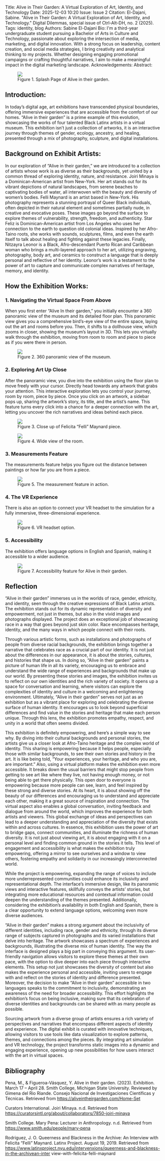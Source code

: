 Title: Alive in Their Garden: A Virtual Exploration of Art, Identity, and Technology
Date: 2025-12-03 10:20
Issue: Issue 2
Citation: El-Dajani, Sabine. "Alive in Their Garden: A Virtual Exploration of Art, Identity, and Technology." Digital Dilemmas, special issue of Ctrl-Alt-DH, no. 2 (2025).
Tags: identity, blog
Authors: Sabine El-Dajani
Bio: I'm a third-year undergraduate student pursuing a Bachelor of Arts in Culture and Technology, passionate about exploring the intersection of media, marketing, and digital innovation. With a strong focus on leadership, content creation, and social media strategies, I bring creativity and analytical thinking to my projects. Whether designing engaging promotional campaigns or crafting thoughtful narratives, I aim to make a meaningful impact in the digital marketing landscape.
Acknowledgements:
Abstract:

<figure class="art-image">
<img src="{static}/images/issue2-images/2-10-fig1.webp">
<figcaption>Figure 1. Splash Page of Alive in their garden.</figcaption>
</figure>

## Introduction:

In today’s digital age, art exhibitions have transcended physical boundaries, offering immersive experiences that are accessible from the comfort of our homes. “Alive in their garden” is a prime example of this evolution, showcasing the works of four talented Black Latinx artists in a virtual museum. This exhibition isn’t just a collection of artworks, it is an interactive journey through themes of gender, ecology, ancestry, and healing, presented through a mix of photography, sculpture, and digital installations.

## Background on Exhibit Artists:

In our exploration of “Alive in their garden,” we are introduced to a collection of artists whose work is as diverse as their backgrounds, yet united by a common thread of exploring identity, nature, and resistance. Joiri Minaya is a Dominican-American artist from New-York. Her art stands out for its vibrant depictions of natural landscapes, from serene beaches to captivating bodies of water, all interwoven with the beauty and diversity of women’s bodies. Felli Maynard is an artist based in New-York. His photography represents a stunning portrayal of Queer Black individuals, often depicted in their natural element and sometimes partially nude, in creative and evocative poses. These images go beyond the surface to explore themes of vulnerability, strength, freedom, and authenticity. Star Feliz is Dominican-American artist from Los Angeles who uses her connection to the earth to question old colonial ideas. Inspired by her Afro-Taino roots, she works with sounds, sculptures, films, and even the earth itself to talk about healing and fighting against these legacies. Finally, Nitzayra Leonor is a Black, Afro-descendant Puerto Rican and Caribbean woman who brings a multi-layered approach to her art, utilizing engraving, photography, body art, and ceramics to construct a language that is deeply personal and reflective of her identity. Leonor’s work is a testament to the power of art to capture and communicate complex narratives of heritage, memory, and identity.

## How the Exhibition Works:

### 1. Navigating the Virtual Space From Above

When you first enter “Alive In their garden,” you initially encounter a 360 panoramic view of the museum and its detailed floor plan. This panoramic view gives you a comprehensive bird’s-eye view of the entire space, laying out the art and rooms before you. Then, it shifts to a dollhouse view, which zooms in closer, showing the museum’s layout in 3D. This lets you virtually walk through the exhibition, moving from room to room and piece to piece as if you were there in person.


<figure class="art-image">
<img src="{static}/images/issue2-images/2-10-fig2.webp">
<figcaption> Figure 2. 360 panoramic view of the museum. </figcaption>
</figure>

### 2. Exploring Art Up Close

After the panoramic view, you dive into the exhibition using the floor plan to move freely with your cursor. Directly head towards any artwork that grabs your attention. This interactive exploration lets you control your journey, room by room, piece by piece. Once you click on an artwork, a sidebar pops up, sharing the artwork’s story, its title, and the artist’s name. This feature turns every click into a chance for a deeper connection with the art, letting you uncover the rich narratives and ideas behind each piece.

<figure class="art-image">
<img src="{static}/images/issue2-images/2-10-fig3.webp">
<figcaption>Figure 3. Close up of Felicita “Felli” Maynard piece. </figcaption>
</figure>

<figure class="art-image">
<img src="{static}/images/issue2-images/2-10-fig4.webp">
<figcaption>Figure 4. Wide view of the room.</figcaption>
</figure>

### 3. Measurements Feature

The measurements feature helps you figure out the distance between paintings or how far you are from a piece.

<figure class="art-image">
<img src="{static}/images/issue2-images/2-10-fig5.webp">
<figcaption>Figure 5. The measurement feature in action.</figcaption>
</figure>

### 4. The VR Experience

There is also an option to connect your VR headset to the simulation for a fully immersive, three-dimensional experience.

<figure class="art-image">
<img src="{static}/images/issue2-images/2-10-fig6.webp">
<figcaption>Figure 6. VR headset option.</figcaption>
</figure>

### 5. Accessibility

The exhibition offers language options in English and Spanish, making it accessible to a wider audience.

<figure class="art-image">
<img src="{static}/images/issue2-images/2-10-fig7.webp">
<figcaption>Figure 7. Accessibility feature for Alive in their garden.</figcaption>
</figure>


## Reflection

“Alive in their garden” immerses us in the worlds of race, gender, ethnicity, and identity, seen through the creative expressions of Black Latinx artists. The exhibition stands out for its dynamic representation of diversity and empowerment, not just in themes, but also in the vivid images and photographs displayed. The project does an exceptional job of showcasing race in a way that goes beyond just skin color. Race encompasses heritage, identity, and the many ways in which people connect with their roots.

Through various artistic forms, such as installations and photographs of people from diverse racial backgrounds, the exhibition brings together a narrative that celebrates race as a crucial part of our identity. It is not just about the differences in our appearance, it is about the stories, cultures, and histories that shape us. In doing so, “Alive in their garden” paints a picture of human life in all its variety, encouraging us to embrace and understand the wide range of experiences and backgrounds that make up our world. By presenting these stories and images, the exhibition invites us to reflect on our own identities and the rich variety of society. It opens up a space for conversation and learning, where visitors can explore the complexities of identity and culture in a welcoming and enlightening environment. Ultimately, “Alive in their garden” serves not just as an exhibition but as a vibrant place for exploring and celebrating the diverse surface of human identity. It encourages us to look beyond superficial differences and find value in the stories and heritage that make each person unique. Through this lens, the exhibition promotes empathy, respect, and unity in a world that often seems divided.

This exhibition is definitely empowering, and here’s a simple way to see why. By diving into their cultural backgrounds and personal stories, the artists give us a closer look at Afro-Taino heritage and the complex world of identity. This sharing is empowering because it helps people, especially those with similar backgrounds, to see their own stories and history in the art. It is like being told, “Your experiences, your heritage, and who you are, are important.” Also, using a virtual platform makes the exhibition even more accessible. It breaks down the usual barriers that might stop people from getting to see art like where they live, not having enough money, or not being able to get there physically. This open door to everyone is empowering because more people can see, learn, and feel inspired by these strong and diverse stories. At its heart, it is about showing off the beauty of our differences and encouraging us to understand and appreciate each other, making it a great source of inspiration and connection. The virtual aspect also enables a global conversation, inviting feedback and dialogue from around the world, which improves the experience for both artists and viewers. This global exchange of ideas and perspectives can lead to a deeper understanding and appreciation of the diversity that exists within and across cultures. In essence, this exhibition uses the power of art to bridge gaps, connect communities, and illuminate the richness of human diversity. It is not just about viewing art, it is about engaging with it on a personal level and finding common ground in the stories it tells. This level of engagement and accessibility is what makes the exhibition truly empowering, offering a mirror to see ourselves and a window to view others, fostering empathy and solidarity in our increasingly interconnected world.

While the project is empowering, expanding the range of voices to include more underrepresented communities could enhance its inclusivity and representational depth. The interface’s immersive design, like its panoramic views and interactive features, skillfully conveys the artists’ stories, but integrating more educational resources and contextual information could deepen the understanding of the themes presented. Additionally, considering the exhibition’s availability in both English and Spanish, there is a clear opportunity to extend language options, welcoming even more diverse audiences.

“Alive in their garden” makes a strong argument about the inclusivity of different identities, including race, gender and ethnicity, through its diverse range of subjects captured in photographs and its varied installations that delve into heritage. The artwork showcases a spectrum of experiences and backgrounds, illustrating the diverse mix of human identity. The way the interface is designed plays a big part in conveying this argument. Its user-friendly navigation allows visitors to explore these themes at their own pace, with the option to dive deeper into each piece through interactive elements. This setup not just showcases the diversity of content but also makes the experience personal and accessible, inviting users to engage with and reflect on the stories of identity and difference presented. Moreover, the decision to make “Alive in their garden” accessible in two languages speaks to the commitment to inclusivity, demonstrating an awareness of the need for broader accessibility. This effort highlights the exhibition’s focus on being inclusive, making sure that its celebration of diverse identities and backgrounds can be shared with as many people as possible.

Sourcing artwork from a diverse group of artists ensures a rich variety of perspectives and narratives that encompass different aspects of identity and experience. The digital exhibit is curated with innovative techniques, allowing visitors to use tools like data visualization to explore patterns, themes, and connections among the pieces. By integrating art simulation and VR technology, the project transforms static images into a dynamic and engaging experience, opening up new possibilities for how users interact with the art in virtual spaces.

## Bibliography

Pena, M., & Figueroa-Vásquez, Y. Alive in their garden. (2023). Exhibition. March 17 – April 28. Smith College, Michigan State University. Reviewed by Gimena del Rio Riande. Consejo Nacional de Investigaciones Científicas y Técnicas. Retrieved from https://aliveintheirgarden.com/Home-Set

Curators International. Joiri Minaya. n.d. Retrieved from https://curatorsintl.org/about/collaborators/7850-joiri-minaya

Smith College. Mary Pena: Lecturer in Anthropology. n.d. Retrieved from https://www.smith.edu/people/mary-pena

Rodriguez, J. O. Queerness and Blackness in the Archive: An Interview with Felicita “Felli” Maynard. Latinx Project. August 19, 2019. Retrieved from https://www.latinxproject.nyu.edu/intervenxions/queerness-and-blackness-in-the-archivean-inter view-with-felicita-felli-maynard